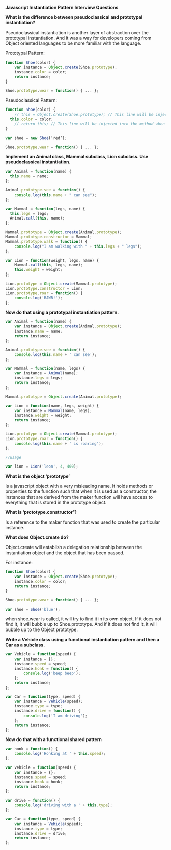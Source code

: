 **Javascript Instantiation Pattern Interview Questions**

**What is the difference between pseudoclassical and prototypal instantiation?**

Pseudoclassical instantiation is another layer of abstraction over the prototypal instantiation. And it was a way for developers coming from Object oriented languages to be more familiar with the language.

Prototypal Pattern:
```javascript
function Shoe(color) {
	var instance = Object.create(Shoe.prototype);
	instance.color = color;
	return instance;
}

Shoe.prototype.wear = function() { ... };
```
Pseudoclassical Pattern:
```javascript
function Shoe(color) {
	// this = Object.create(Shoe.prototype); // This line will be injected into the method when using the ‘new’ keyword
  this.color = color;
	// return this; // This line will be injected into the method when using the ‘new’ keyword
}

var shoe = new Shoe(‘red’);

Shoe.prototype.wear = function() { ... };
```
**Implement an Animal class, Mammal subclass, Lion subclass. Use pseudoclassical instantiation.**
```javascript
var Animal = function(name) {
  this.name = name;
};

Animal.prototype.see = function() {
	console.log(this.name + " can see");
};

var Mammal = function(legs, name) {
  this.legs = legs;
  Animal.call(this, name);
};

Mammal.prototype = Object.create(Animal.prototype);
Mammal.prototype.constructor = Mammal;
Mammal.prototype.walk = function() {
	console.log("I am walking with " + this.legs + " legs");
};

var Lion = function(weight, legs, name) {
	Mammal.call(this, legs, name);
	this.weight = weight;
};

Lion.prototype = Object.create(Mammal.prototype);
Lion.prototype.constructor = Lion;
Lion.prototype.roar = function() {
	console.log('RAWR!');
};
```
**Now do that using a prototypal instantiation pattern.**
```javascript
var Animal = function(name) {
	var instance = Object.create(Animal.prototype);
	instance.name = name;
	return instance;
};

Animal.prototype.see = function() {
	console.log(this.name + ' can see');
};

var Mammal = function(name, legs) {
	var instance = Animal(name);
	instance.legs = legs;
	return instance;
};

Mammal.prototype = Object.create(Animal.prototype);

var Lion = function(name, legs, weight) {
	var instance = Mammal(name, legs);
	instance.weight = weight;
	return instance;
};

Lion.prototype = Object.create(Mammal.prototype);
Lion.prototype.roar = function() {
	console.log(this.name + ' is roaring');
};

//usage

var lion = Lion('leon', 4, 400);
```
**What is the object ‘prototype’**

Is a javascript object with a very misleading name. It holds methods or properties to the function such that when it is used as a constructor, the instances that are derived from the maker function will have access to everything that is stored in the prototype object.

**What is ‘prototype.constructor’?**

Is a reference to the maker function that was used to create the particular instance.

**What does Object.create do?**

Object.create will establish a delegation relationship between the instantiation object and the object that has been passed.

For instance:
```javascript
function Shoe(color) {
	var instance = Object.create(Shoe.prototype);
	instance.color = color;
	return instance;
}

Shoe.prototype.wear = function() { ... };

var shoe = Shoe('blue');
```
when shoe.wear is called, it will try to find it in its own object. If it does not find it, it will bubble up to Shoe.prototype. And if it does not find it, it will bubble up to the Object prototype.

**Write a Vehicle class using a functional instantiation pattern and then a Car as a subclass.**
```javascript
var Vehicle = function(speed) {
	var instance = {};
	instance.speed = speed;
	instance.honk = function() {
		console.log('beep beep');
	};
	return instance;
};

var Car = function(type, speed) {
	var instance = Vehicle(speed);
	instance.type = type;
	instance.drive = function() {
		console.log('I am driving');
	};
	return instance;
};
```
**Now do that with a functional shared pattern**
```javascript
var honk = function() {
	console.log('Honking at ' + this.speed); 
};

var Vehicle = function(speed) {
	var instance = {};
	instance.speed = speed;
	instance.honk = honk;
	return instance;
};

var drive = function() {
	console.log('driving with a ' + this.type);
};

var Car = function(type, speed) {
	var instance = Vehicle(speed);
	instance.type = type;
	instance.drive = drive;
	return instance;
};
```
